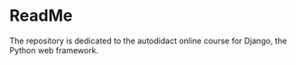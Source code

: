 # ReadMe
The repository is dedicated to the autodidact online course for Django, the Python web framework.
